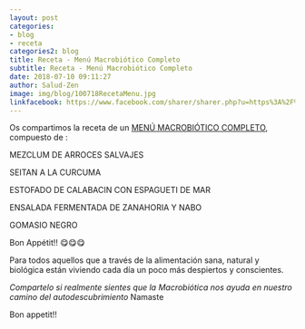 ```yaml
---
layout: post
categories:
- blog
- receta
categories2: blog
title: Receta - Menú Macrobiótico Completo
subtitle: Receta - Menú Macrobiótico Completo
date: 2018-07-10 09:11:27
author: Salud-Zen
image: img/blog/100718RecetaMenu.jpg
linkfacebook: https://www.facebook.com/sharer/sharer.php?u=https%3A%2F%2Fsalud-zen.com%2Fblog%2F2018%2F07%2F10%2FReceta-MenuMacrobioticoCompleto.html&amp;src=sdkpreparse
---
```

Os compartimos la receta de un [MENÚ MACROBIÓTICO COMPLETO][receta1], compuesto de :

MEZCLUM DE ARROCES SALVAJES  

SEITAN A LA CURCUMA  

ESTOFADO DE CALABACIN CON ESPAGUETI DE MAR  

ENSALADA FERMENTADA DE ZANAHORIA Y NABO  

GOMASIO NEGRO  



Bon Appétit!! 😋😋😋

Para todos aquellos que a través de la alimentación sana, natural y biológica están viviendo cada día un poco más despiertos y conscientes.

*Compartelo si realmente sientes que la Macrobiótica nos ayuda en nuestro camino del autodescubrimiento*
Namaste

Bon appetit!!

[receta1]: {{site.url}}{{site.baseurl}}/principal/2018/07/10/menu-completo.html
